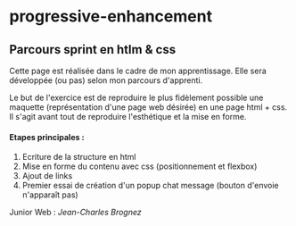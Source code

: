 # progressive-enhancement

## Parcours sprint en htlm &amp; css

Cette page est réalisée dans le cadre de mon apprentissage. Elle sera développée (ou pas) selon mon parcours d'apprenti.

Le but de l'exercice est de reproduire le plus fidèlement possible une maquette (représentation d'une page web désirée) en une page html + css. Il s'agit avant tout de reproduire l'esthétique et la mise en forme.


#### Etapes principales :

1) Ecriture de la structure en html
2) Mise en forme du contenu avec css (positionnement et flexbox)
3) Ajout de links
4) Premier essai de création d'un popup chat message (bouton d'envoie n'apparaît pas)


Junior Web : *Jean-Charles Brognez*